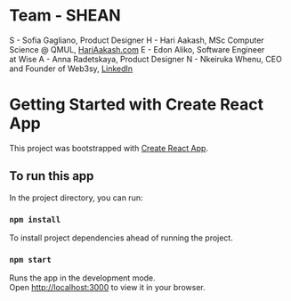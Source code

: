 # Team - SHEAN

S - Sofia Gagliano, Product Designer
H - Hari Aakash, MSc Computer Science @ QMUL, [HariAakash.com](https://hariaakash.com)
E - Edon Aliko, Software Engineer at Wise
A - Anna Radetskaya, Product Designer
N - Nkeiruka Whenu, CEO and Founder of Web3sy, [LinkedIn](http://linkedin.com/in/nkeirukawhenu)

# Getting Started with Create React App

This project was bootstrapped with [Create React App](https://github.com/facebook/create-react-app).

## To run this app

In the project directory, you can run:

### `npm install`

To install project dependencies ahead of running the project.

### `npm start`

Runs the app in the development mode.\
Open [http://localhost:3000](http://localhost:3000) to view it in your browser.
